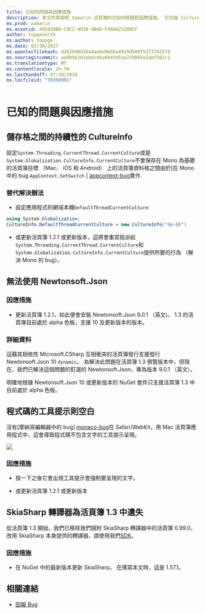 ```yaml
---
title: 已知的問題與因應措施
description: 本文件將說明 Xamarin 活頁簿的已知的問題和因應措施。 它討論 CultureInfo 問題、 JSON 問題和更多功能。
ms.prod: xamarin
ms.assetid: 495958BA-C9C2-4910-9BAD-F48A425208CF
author: topgenorth
ms.author: toopge
ms.date: 03/30/2017
ms.openlocfilehash: d362698d2844ae6d96bba4929d509f5373742578
ms.sourcegitcommit: aa9b9b203ab4cd6a6b4fd51e27d865e2abf582c1
ms.translationtype: MT
ms.contentlocale: zh-TW
ms.lasthandoff: 07/30/2018
ms.locfileid: "39350991"
---
```

# <a name="known-issues--workarounds"></a>已知的問題與因應措施

## <a name="persistence-of-cultureinfo-across-cells"></a>儲存格之間的持續性的 CultureInfo

設定`System.Threading.CurrentThread.CurrentCulture`或是`System.Globalization.CultureInfo.CurrentCulture`不會保存在 Mono 為基礎的活頁簿目標 （Mac、 iOS 和 Android） 上的活頁簿資料格之間由於[在 Mono 中的 bug `AppContext.SetSwitch` ] [ appcontext-bug]實作.

### <a name="workarounds"></a>替代解決辦法

* 設定應用程式的網域本機`DefaultThreadCurrentCulture`:
```csharp
using System.Globalization;
CultureInfo.DefaultThreadCurrentCulture = new CultureInfo("de-DE")
```

* 或更新活頁簿 1.2.1 或更新版本，這將會重寫指派給`System.Threading.CurrentThread.CurrentCulture`和`System.Globalization.CultureInfo.CurrentCulture`提供所要的行為 （解決 Mono 的 bug）。

## <a name="unable-to-use-newtonsoftjson"></a>無法使用 Newtonsoft.Json

### <a name="workaround"></a>因應措施

* 更新活頁簿 1.2.1，如此便會安裝 Newtonsoft.Json 9.0.1 （英文)。
  1.3 的活頁簿目前處於 alpha 色板，支援 10 及更新版本的版本。

### <a name="details"></a>詳細資料

這藉其相依性 Microsoft.CSharp 互相衝突的活頁簿發行支援發行 Newtonsoft.Json 10 `dynamic`。 為解決此問題在活頁簿 1.3 預覽版本中，但現在，我們已解決這個問題的釘選的 Newtonsoft.Json，專為版本 9.0.1 （英文）。

明確地根據 Newtonsoft.Json 10 或更新版本的 NuGet 套件只支援活頁簿 1.3 中目前處於 alpha 色板。

## <a name="code-tooltips-are-blank"></a>程式碼的工具提示則空白

沒有[摩納哥編輯器中的 bug] [ monaco-bug]在 Safari/WebKit，用 Mac 活頁簿應用程式中，這會導致程式碼不包含文字的工具提示呈現。

![](general-images/monaco-signature-help-bug.png)

### <a name="workaround"></a>因應措施

* 按一下之後它會出現工具提示會強制要呈現的文字。

* 或更新活頁簿 1.2.1 或更新版本

[appcontext-bug]: https://bugzilla.xamarin.com/show_bug.cgi?id=54448
[monaco-bug]: https://github.com/Microsoft/monaco-editor/issues/408

## <a name="skiasharp-renderers-are-missing-in-workbooks-13"></a>SkiaSharp 轉譯器為活頁簿 1.3 中遺失

從活頁簿 1.3 開始，我們已移除我們隨附 SkiaSharp 轉譯器中的活頁簿 0.99.0，改用 SkiaSharp 本身提供的轉譯器，請使用我們[SDK](~/tools/workbooks/sdk/index.md)。

### <a name="workaround"></a>因應措施

* 在 NuGet 中的最新版本更新 SkiaSharp。 在撰寫本文時，這是 1.57.1。

## <a name="related-links"></a>相關連結

- [回報 Bug](~/tools/workbooks/install.md#reporting-bugs)
